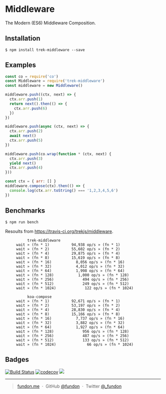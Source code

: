 # Middleware

The Modern (ES6) Middleware Composition.


## Installation

```console
$ npm install trek-middleware --save
```


## Examples

```js
const co = require('co')
const Middleware = require('trek-middleware')
const middleware = new Middleware()

middleware.push((ctx, next) => {
  ctx.arr.push(1)
  return next().then(() => {
    ctx.arr.push(6)
  })
})

middleware.push(async (ctx, next) => {
  ctx.arr.push(2)
  await next()
  ctx.arr.push(5)
})

middleware.push(co.wrap(function * (ctx, next) {
  ctx.arr.push(3)
  yield next()
  ctx.arr.push(4)
}))

const ctx = { arr: [] }
middleware.compose(ctx).then(() => {
  console.log(ctx.arr.toString() === '1,2,3,4,5,6')
})
```


## Benchmarks

```console
$ npm run bench
```

Resoults from https://travis-ci.org/trekjs/middleware.

```
          trek-middleware
     wait » (fn * 1)          94,938 op/s » (fn * 1)
     wait » (fn * 2)          55,602 op/s » (fn * 2)
     wait » (fn * 4)          29,875 op/s » (fn * 4)
     wait » (fn * 8)          15,619 op/s » (fn * 8)
     wait » (fn * 16)           8,056 op/s » (fn * 16)
     wait » (fn * 32)           4,012 op/s » (fn * 32)
     wait » (fn * 64)           1,998 op/s » (fn * 64)
     wait » (fn * 128)           1,000 op/s » (fn * 128)
     wait » (fn * 256)             494 op/s » (fn * 256)
     wait » (fn * 512)             249 op/s » (fn * 512)
     wait » (fn * 1024)             122 op/s » (fn * 1024)

          koa-compose
     wait » (fn * 1)          92,671 op/s » (fn * 1)
     wait » (fn * 2)          53,197 op/s » (fn * 2)
     wait » (fn * 4)          28,830 op/s » (fn * 4)
     wait » (fn * 8)          15,166 op/s » (fn * 8)
     wait » (fn * 16)           7,737 op/s » (fn * 16)
     wait » (fn * 32)           3,882 op/s » (fn * 32)
     wait » (fn * 64)           1,927 op/s » (fn * 64)
     wait » (fn * 128)             956 op/s » (fn * 128)
     wait » (fn * 256)             487 op/s » (fn * 256)
     wait » (fn * 512)             133 op/s » (fn * 512)
     wait » (fn * 1024)              66 op/s » (fn * 1024)
```


## Badges

[![Build Status](https://travis-ci.org/trekjs/middleware.svg?branch=master)](https://travis-ci.org/trekjs/middleware)
[![codecov](https://codecov.io/gh/trekjs/middleware/branch/master/graph/badge.svg)](https://codecov.io/gh/trekjs/middleware)
![](https://img.shields.io/badge/license-MIT-blue.svg)


---

> [fundon.me](https://fundon.me) &nbsp;&middot;&nbsp;
> GitHub [@fundon](https://github.com/fundon) &nbsp;&middot;&nbsp;
> Twitter [@_fundon](https://twitter.com/_fundon)
